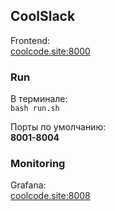 ## CoolSlack

Frontend:   
[coolcode.site:8000](http://coolcode.site:8000)



### Run
В терминале:  
`bash run.sh`

Порты по умолчанию:  
**8001-8004**

### Monitoring
Grafana:  
[coolcode.site:8008](http://coolcode.site:8008)

